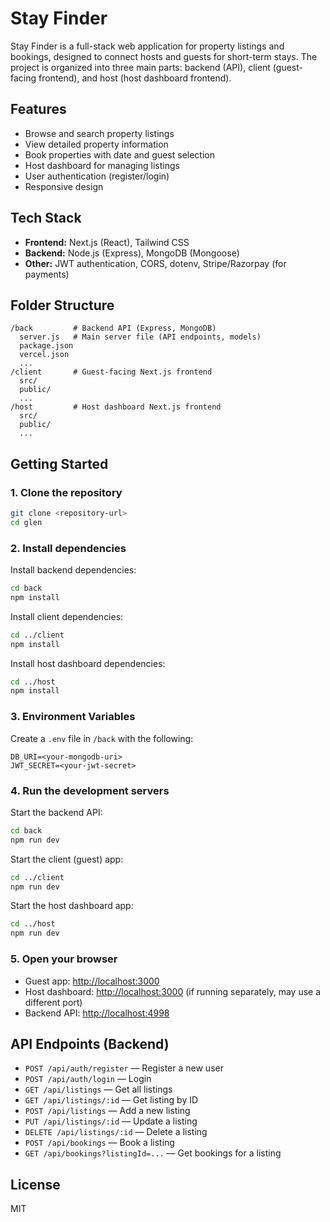 # Stay Finder

Stay Finder is a full-stack web application for property listings and bookings, designed to connect hosts and guests for short-term stays. The project is organized into three main parts: backend (API), client (guest-facing frontend), and host (host dashboard frontend).

## Features

- Browse and search property listings
- View detailed property information
- Book properties with date and guest selection
- Host dashboard for managing listings
- User authentication (register/login)
- Responsive design

## Tech Stack

- **Frontend:** Next.js (React), Tailwind CSS
- **Backend:** Node.js (Express), MongoDB (Mongoose)
- **Other:** JWT authentication, CORS, dotenv, Stripe/Razorpay (for payments)

## Folder Structure

```
/back         # Backend API (Express, MongoDB)
  server.js   # Main server file (API endpoints, models)
  package.json
  vercel.json
  ...
/client       # Guest-facing Next.js frontend
  src/
  public/
  ...
/host         # Host dashboard Next.js frontend
  src/
  public/
  ...
```

## Getting Started

### 1. Clone the repository
```sh
git clone <repository-url>
cd glen
```

### 2. Install dependencies
Install backend dependencies:
```sh
cd back
npm install
```
Install client dependencies:
```sh
cd ../client
npm install
```
Install host dashboard dependencies:
```sh
cd ../host
npm install
```

### 3. Environment Variables
Create a `.env` file in `/back` with the following:
```
DB_URI=<your-mongodb-uri>
JWT_SECRET=<your-jwt-secret>
```

### 4. Run the development servers
Start the backend API:
```sh
cd back
npm run dev
```
Start the client (guest) app:
```sh
cd ../client
npm run dev
```
Start the host dashboard app:
```sh
cd ../host
npm run dev
```

### 5. Open your browser
- Guest app: [http://localhost:3000](http://localhost:3000)
- Host dashboard: [http://localhost:3000](http://localhost:3000) (if running separately, may use a different port)
- Backend API: [http://localhost:4998](http://localhost:4998)

## API Endpoints (Backend)
- `POST /api/auth/register` — Register a new user
- `POST /api/auth/login` — Login
- `GET /api/listings` — Get all listings
- `GET /api/listings/:id` — Get listing by ID
- `POST /api/listings` — Add a new listing
- `PUT /api/listings/:id` — Update a listing
- `DELETE /api/listings/:id` — Delete a listing
- `POST /api/bookings` — Book a listing
- `GET /api/bookings?listingId=...` — Get bookings for a listing

## License

MIT
